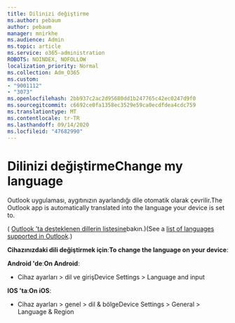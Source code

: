 ```yaml
---
title: Dilinizi değiştirme
ms.author: pebaum
author: pebaum
manager: mnirkhe
ms.audience: Admin
ms.topic: article
ms.service: o365-administration
ROBOTS: NOINDEX, NOFOLLOW
localization_priority: Normal
ms.collection: Adm_O365
ms.custom:
- "9001112"
- "3073"
ms.openlocfilehash: 2bb937c2ac2d95680dd1b247765c42ec0247d9f0
ms.sourcegitcommit: c6692ce0fa1358ec3529e59ca0ecdfdea4cdc759
ms.translationtype: MT
ms.contentlocale: tr-TR
ms.lasthandoff: 09/14/2020
ms.locfileid: "47682990"
---
```

# <a name="change-my-language"></a><span data-ttu-id="feb5c-102">Dilinizi değiştirme</span><span class="sxs-lookup"><span data-stu-id="feb5c-102">Change my language</span></span>

<span data-ttu-id="feb5c-103">Outlook uygulaması, aygıtınızın ayarlandığı dile otomatik olarak çevrilir.</span><span class="sxs-lookup"><span data-stu-id="feb5c-103">The Outlook app is automatically translated into the language your device is set to.</span></span> 

<span data-ttu-id="feb5c-104">( [Outlook 'ta desteklenen dillerin listesine](https://acompli.helpshift.com/a/outlook/?s=general-questions&f=in-which-languages-is-your-app-translated)bakın.)</span><span class="sxs-lookup"><span data-stu-id="feb5c-104">(See a [list of languages supported in Outlook](https://acompli.helpshift.com/a/outlook/?s=general-questions&f=in-which-languages-is-your-app-translated).)</span></span> 

<span data-ttu-id="feb5c-105">**Cihazınızdaki dili değiştirmek için**:</span><span class="sxs-lookup"><span data-stu-id="feb5c-105">**To change the language on your device**:</span></span> 

<span data-ttu-id="feb5c-106">**Android 'de**:</span><span class="sxs-lookup"><span data-stu-id="feb5c-106">**On Android**:</span></span> 

- <span data-ttu-id="feb5c-107">Cihaz ayarları > dil ve giriş</span><span class="sxs-lookup"><span data-stu-id="feb5c-107">Device Settings > Language and input</span></span> 

<span data-ttu-id="feb5c-108">**IOS 'ta**:</span><span class="sxs-lookup"><span data-stu-id="feb5c-108">**On iOS**:</span></span> 

- <span data-ttu-id="feb5c-109">Cihaz ayarları > genel > dil & bölge</span><span class="sxs-lookup"><span data-stu-id="feb5c-109">Device Settings > General > Language & Region</span></span> 
